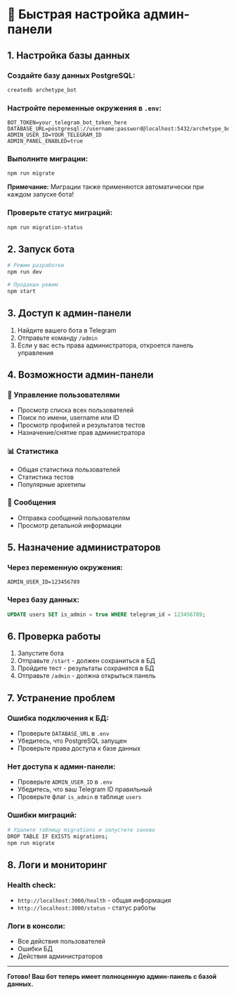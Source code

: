# 🚀 Быстрая настройка админ-панели

## 1. Настройка базы данных

### Создайте базу данных PostgreSQL:
```bash
createdb archetype_bot
```

### Настройте переменные окружения в `.env`:
```env
BOT_TOKEN=your_telegram_bot_token_here
DATABASE_URL=postgresql://username:password@localhost:5432/archetype_bot
ADMIN_USER_ID=YOUR_TELEGRAM_ID
ADMIN_PANEL_ENABLED=true
```

### Выполните миграции:
```bash
npm run migrate
```

**Примечание:** Миграции также применяются автоматически при каждом запуске бота!

### Проверьте статус миграций:
```bash
npm run migration-status
```

## 2. Запуск бота

```bash
# Режим разработки
npm run dev

# Продакшн режим
npm start
```

## 3. Доступ к админ-панели

1. Найдите вашего бота в Telegram
2. Отправьте команду `/admin`
3. Если у вас есть права администратора, откроется панель управления

## 4. Возможности админ-панели

### 👥 Управление пользователями
- Просмотр списка всех пользователей
- Поиск по имени, username или ID
- Просмотр профилей и результатов тестов
- Назначение/снятие прав администратора

### 📊 Статистика
- Общая статистика пользователей
- Статистика тестов
- Популярные архетипы

### 📨 Сообщения
- Отправка сообщений пользователям
- Просмотр детальной информации

## 5. Назначение администраторов

### Через переменную окружения:
```env
ADMIN_USER_ID=123456789
```

### Через базу данных:
```sql
UPDATE users SET is_admin = true WHERE telegram_id = 123456789;
```

## 6. Проверка работы

1. Запустите бота
2. Отправьте `/start` - должен сохраниться в БД
3. Пройдите тест - результаты сохранятся в БД
4. Отправьте `/admin` - должна открыться панель

## 7. Устранение проблем

### Ошибка подключения к БД:
- Проверьте `DATABASE_URL` в `.env`
- Убедитесь, что PostgreSQL запущен
- Проверьте права доступа к базе данных

### Нет доступа к админ-панели:
- Проверьте `ADMIN_USER_ID` в `.env`
- Убедитесь, что ваш Telegram ID правильный
- Проверьте флаг `is_admin` в таблице `users`

### Ошибки миграций:
```bash
# Удалите таблицу migrations и запустите заново
DROP TABLE IF EXISTS migrations;
npm run migrate
```

## 8. Логи и мониторинг

### Health check:
- `http://localhost:3000/health` - общая информация
- `http://localhost:3000/status` - статус работы

### Логи в консоли:
- Все действия пользователей
- Ошибки БД
- Действия администраторов

---

**Готово! Ваш бот теперь имеет полноценную админ-панель с базой данных.** 